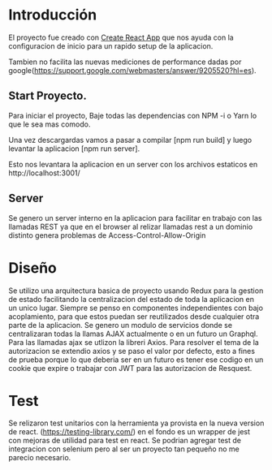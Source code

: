 # Introducción

El proyecto fue creado con [Create React App](https://github.com/facebook/create-react-app) que nos ayuda con la configuracion de inicio para un rapido setup de la aplicacion.

Tambien no facilita las nuevas mediciones de performance dadas por google(https://support.google.com/webmasters/answer/9205520?hl=es).

## Start Proyecto.

Para iniciar el proyecto, Baje todas las dependencias con NPM -i o Yarn lo que le sea mas comodo.

Una vez descargardas vamos a pasar a compilar [npm run build] y luego levantar la aplicacion [npm run server].

Esto nos levantara la aplicacion en un server con los archivos estaticos en http://localhost:3001/


## Server
Se genero un server interno en la aplicacion para facilitar en trabajo con las llamadas REST ya que en el browser al relizar llamadas rest a un dominio distinto genera problemas de  Access-Control-Allow-Origin 


# Diseño
Se utilizo una arquitectura basica de proyecto usando Redux para la gestion de estado facilitando la centralizacion del estado de toda la aplicacion en un unico lugar. Siempre se penso en componentes independientes con bajo acoplamiento, para que estos puedan ser reutilizados desde cualquier otra parte de la aplicacion.
Se genero un modulo de servicios donde se centralizaran todas la llamas AJAX actualmente o en un futuro un Graphql. Para las llamadas ajax se utlizon la libreri Axios. Para resolver el tema de la autorizacion se extendio axios y se paso el valor por defecto, esto a fines de prueba porque lo que deberia ser en un futuro es tener ese codigo en un cookie que expire o trabajar con JWT para las autorizacion de Resquest.

# Test
Se relizaron test unitarios con la herramienta ya provista en la nueva version de react. (https://testing-library.com/) en el fondo es un wrapper de jest con mejoras de utilidad para test en react.
Se podrian agregar test de integracion con selenium pero al ser un proyecto tan pequeño no me parecio necesario.

